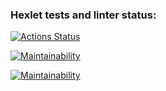 ### Hexlet tests and linter status:
[![Actions Status](https://github.com/Bascy6/java-project-99/actions/workflows/hexlet-check.yml/badge.svg)](https://github.com/Bascy6/java-project-99/actions)

[![Maintainability](https://qlty.sh/badges/2753622e-9228-4f2e-9fae-54fcfac24f94/maintainability.svg)](https://qlty.sh/gh/Bascy6/projects/java-project-99)

[![Maintainability](https://qlty.sh/badges/2753622e-9228-4f2e-9fae-54fcfac24f94/maintainability.svg)](https://qlty.sh/gh/Bascy6/projects/java-project-99)